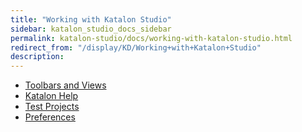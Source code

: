 ```yaml
---
title: "Working with Katalon Studio" 
sidebar: katalon_studio_docs_sidebar
permalink: katalon-studio/docs/working-with-katalon-studio.html 
redirect_from: "/display/KD/Working+with+Katalon+Studio" 
description: 
---
```

*   [Toolbars and Views](/display/KD/Toolbars+and+Views)
*   [Katalon Help](/display/KD/Katalon+Help)
*   [Test Projects](/display/KD/Test+Projects)
*   [Preferences](/display/KD/Preferences)
